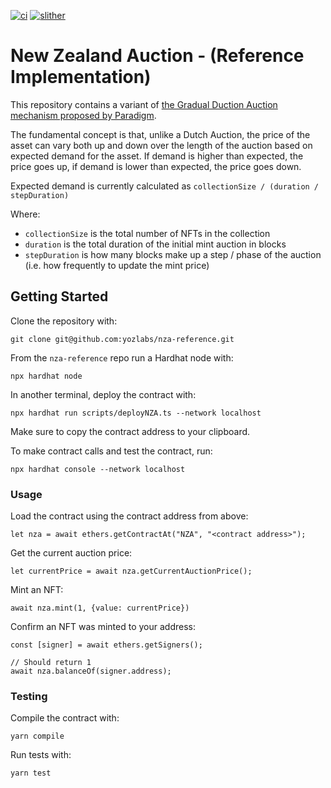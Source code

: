 [![ci](https://github.com/yozlabs/nza-reference/actions/workflows/run_tests.yml/badge.svg)](https://github.com/yozlabs/nza-reference/actions/workflows/run_tests.yml)
[![slither](https://github.com/yozlabs/nza-reference/actions/workflows/run_static_analysis.yml/badge.svg)](https://github.com/yozlabs/nza-reference/actions/workflows/run_static_analysis.yml)

# New Zealand Auction - (Reference Implementation)

This repository contains a variant of [the Gradual Duction Auction mechanism proposed by Paradigm](https://www.paradigm.xyz/2022/04/gda).

The fundamental concept is that, unlike a Dutch Auction, the price of the asset can vary both up and down over the length of the auction based on expected demand for the asset. If demand is higher than expected, the price goes up, if demand is lower than expected, the price goes down.

Expected demand is currently calculated as `collectionSize / (duration / stepDuration)`

Where:

- `collectionSize` is the total number of NFTs in the collection
- `duration` is the total duration of the initial mint auction in blocks
- `stepDuration` is how many blocks make up a step / phase of the auction (i.e. how frequently to update the mint price)

## Getting Started

Clone the repository with:

```
git clone git@github.com:yozlabs/nza-reference.git
```

From the `nza-reference` repo run a Hardhat node with:

```
npx hardhat node
```

In another terminal, deploy the contract with:

```
npx hardhat run scripts/deployNZA.ts --network localhost
```

Make sure to copy the contract address to your clipboard.

To make contract calls and test the contract, run:

```
npx hardhat console --network localhost
```

### Usage

Load the contract using the contract address from above:

```
let nza = await ethers.getContractAt("NZA", "<contract address>");
```

Get the current auction price:

```
let currentPrice = await nza.getCurrentAuctionPrice();
```

Mint an NFT:

```
await nza.mint(1, {value: currentPrice})
```

Confirm an NFT was minted to your address:

```
const [signer] = await ethers.getSigners();

// Should return 1
await nza.balanceOf(signer.address);
```

### Testing

Compile the contract with:

```
yarn compile
```

Run tests with:

```
yarn test
```
